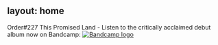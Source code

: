 
layout: home
---

Order#227 This Promised Land - Listen to the critically acclaimed debut album now on Bandcamp:
[![Bandcamp logo]({{site.baseurl}}/img/bandcamp-logotype-light-128.png)](https://order227.bandcamp.com/album/this-promised-land)